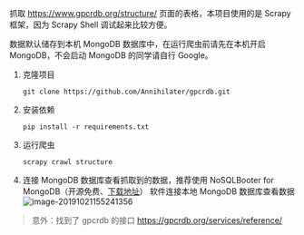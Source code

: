 抓取 https://www.gpcrdb.org/structure/ 页面的表格，本项目使用的是 Scrapy 框架，因为 Scrapy Shell 调试起来比较方便。

数据默认储存到本机 MongoDB 数据库中，在运行爬虫前请先在本机开启 MongoDB，不会启动 MongoDB 的同学请自行 Google。

1. 克隆项目

    ```shell
    git clone https://github.com/Annihilater/gpcrdb.git
    ```

2. 安装依赖

    ```shell
    pip install -r requirements.txt
    ```

3. 运行爬虫

    ```shell
    scrapy crawl structure
    ```

4. 连接 MongoDB 数据库查看抓取到的数据，推荐使用 NoSQLBooter for MongoDB（开源免费、[下载地址](https://nosqlbooster.com/downloads)） 软件连接本地 MongoDB 数据库查看数据
    <img src="https://klause-blog-pictures.oss-cn-shanghai.aliyuncs.com/2019-10-21-075241.png" alt="image-20191021155241356" style="zoom:100%;" />

    

    

> 意外：找到了 gpcrdb 的接口 https://gpcrdb.org/services/reference/